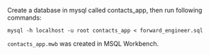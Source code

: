 
Create a database in mysql called contacts_app, then run following commands:

    mysql -h localhost -u root contacts_app < forward_engineer.sql

`contacts_app.mwb` was created in MSQL Workbench.
 
